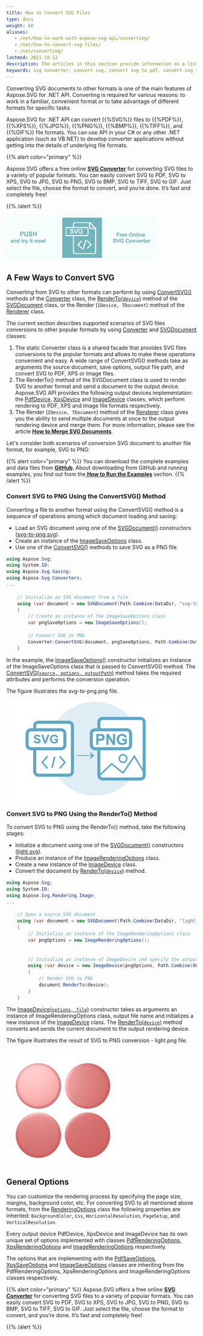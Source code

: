 ```yaml
---
title: How to Convert SVG Files
type: docs
weight: 60
aliases: 
   - /net/how-to-work-with-aspose-svg-api/converting/
   - /net/how-to-convert-svg-files/
   - /net/converting/
lastmod: 2021-10-12
description: The articles in this section provide information on a list of supported SVG conversion scenarios and how to execute them using the Aspose.SVG API. You will learn how to convert SVG to PDF, XPS or Image formats and find C# examples of SVG conversions.
keywords: svg converter, convert svg, convert svg to pdf, convert svg to png, svg to pdf, svg to png, svg to bmp, svg to jpg, svg to tiff, svg to gif, svg to xps
---
```

<link href="./../../style.css" rel="stylesheet" type="text/css" />

Converting SVG documents to other formats is one of the main features of Aspose.SVG for .NET API. Converting is required for various reasons: to work in a familiar, convenient format or to take advantage of different formats for specific tasks.

Aspose.SVG for .NET API can convert {{%SVG%}} files to {{%PDF%}}, {{%XPS%}}, {{%JPG%}}, {{%PNG%}}, {{%BMP%}}, {{%TIFF%}}, and {{%GIF%}} file formats. You can use API in your C# or any other .NET application (such as VB.NET) to develop converter applications without getting into the details of underlying file formats. 

{{% alert color="primary" %}} 

Aspose.SVG offers a free online [**SVG Converter**](https://products.aspose.app/svg/conversion) for converting SVG files to a variety of popular formats. You can easily convert SVG to PDF, SVG to XPS, SVG to JPG, SVG to PNG, SVG to BMP, SVG to TIFF, SVG to GIF. Just select the file, choose the format to convert, and you’re done. It’s fast and completely free!

{{% /alert %}} 

<a href="https://products.aspose.app/svg/conversion" target="_blank">![Text "Banner SVG Converter"](./../svg-converter.png#center)</a>

## **A Few Ways to Convert SVG**

Converting from SVG  to other formats can perform by using [ConvertSVG()](https://apireference.aspose.com/svg/net/aspose.svg.converters/converter/methods/index) methods of the [Converter](https://apireference.aspose.com/svg/net/aspose.svg.converters/converter) class,  the [RenderTo(`device`)](https://apireference.aspose.com/svg/net/aspose.svg/svgdocument/methods/renderto)  method of the [SVGDocument](https://apireference.aspose.com/svg/net/aspose.svg/svgdocument) class, or the Render (`IDevice, TDocument`) method of the [Renderer](https://apireference.aspose.com/svg/net/aspose.svg.rendering/renderer) class.

The current section describes supported scenarios of SVG files conversions to other popular formats by using  [Converter](https://apireference.aspose.com/svg/net/aspose.svg.converters/converter) and [SVGDocument](https://apireference.aspose.com/svg/net/aspose.svg/svgdocument) classes:

1. The static Converter class is a shared facade that provides SVG files conversions to the popular formats and allows to make these operations convenient and easy. A wide range of ConvertSVG() methods take as arguments the source document, save options, output file path, and convert SVG to PDF, XPS or Image files.
2. The RenderTo() method of the SVGDocument class is used to render SVG to another format and send a document to the output device. Aspose.SVG API provides the following output devices implementation:  the [PdfDevice](https://apireference.aspose.com/svg/net/aspose.svg.rendering.pdf/pdfdevice), [XpsDevice](https://apireference.aspose.com/svg/net/aspose.svg.rendering.xps/xpsdevice) and  [ImageDevice](https://apireference.aspose.com/svg/net/aspose.svg.rendering.image/imagedevice) classes, which perform rendering to PDF, XPS and Image file formats respectively. 
3. The Render (`IDevice, TDocument`) method of the [Renderer](https://apireference.aspose.com/svg/net/aspose.svg.rendering/renderer) class gives you the ability to send multiple documents at once to the output rendering device and merge them. For more information, please see the article [**How to Merge SVG Documents**](http://docs.aspose.com/svg/net/how-to-work-with-aspose-svg-api/how-to-merge-svg-documents/).

Let's consider both scenarios of conversion SVG document to another file format, for example, SVG to PNG:

{{% alert color="primary" %}} 
You can download the complete examples and data files from **[GitHub](https://github.com/aspose-svg/Aspose.SVG-Documentation)**. About downloading from GitHub and running examples, you find out from the[ **How to Run the Examples**](http://docs.aspose.com/svg/net/how-to-run-the-tests) section.
{{% /alert %}}  

### **Convert SVG to PNG Using the ConvertSVG() Method**
Converting a file to another format using the ConvertSVG() method is a sequence of operations among which document loading and saving:

 - Load an SVG document using one of the [SVGDocument()](https://apireference.aspose.com/svg/net/aspose.svg/svgdocument/constructors/10) constructors ([svg-to-png.svg](http://docs.aspose.com/svg/net/how-to-work-with-aspose-svg-api/converting/svg-to-png.svg)).
 - Create an instance of the [ImageSaveOptions](https://apireference.aspose.com/svg/net/aspose.svg.saving/imagesaveoptions) class.
 - Use one of the [ConvertSVG()](https://apireference.aspose.com/svg/net/aspose.svg.converters/converter/methods/index) methods to save SVG as a PNG file.

```c#
using Aspose.Svg;
using System.IO;
using Aspose.Svg.Saving;
using Aspose.Svg.Converters;
...
    
    // Initialize an SVG document from a file
    using (var document = new SVGDocument(Path.Combine(DataDir, "svg-to-png.svg")))
    {
        // Create an instance of the ImageSaveOptions class
    	var pngSaveOptions = new ImageSaveOptions();    

        // Convert SVG to PNG
    	Converter.ConvertSVG(document, pngSaveOptions, Path.Combine(OutputDir, "svg-to-png.png"));
    }
```

In the example, the [ImageSaveOptions()](https://apireference.aspose.com/svg/net/aspose.svg.saving/imagesaveoptions/constructors/main) constructor initializes an instance of the ImageSaveOptions  class that is passed to ConvertSVG() method. The [ConvertSVG(`source, options, outputPath`)](https://apireference.aspose.com/svg/net/aspose.svg.converters.converter/convertsvg/methods/1) method takes the required attributes and performs the conversion operation.

The figure illustrates the svg-to-png.png file.

![svg-to-png.svg file rendered to PNG](svg-to-png.png#center)

### **Convert SVG to PNG Using the RenderTo() Method**

To convert SVG to PNG using the RenderTo() method, take the following stages:

 - Initialize a document using one of the  [SVGDocument()](https://apireference.aspose.com/svg/net/aspose.svg/svgdocument/constructors/10) constructors ([light.svg](http://docs.aspose.com/svg/net/how-to-work-with-aspose-svg-api/converting/light.svg)).
 - Produce an instance of the [ImageRenderingOptions](https://apireference.aspose.com/svg/net/aspose.svg.rendering.image/imagerenderingoptions) class.
 - Create a new instance of the [ImageDevice](https://apireference.aspose.com/svg/net/aspose.svg.rendering.image/imagedevice) class. 
 - Convert the document by [RenderTo(`device`)](https://apireference.aspose.com/svg/net/aspose.svg/svgdocument/methods/renderto) method. 

```c#
using Aspose.Svg;
using System.IO;
using Aspose.Svg.Rendering.Image;
...
	
	// Open a source SVG document 
	using (var document = new SVGDocument(Path.Combine(DataDir, "light.svg")))
	{
	    // Initialize an instance of the ImageRenderingOptions class 
		var pngOptions = new ImageRenderingOptions();
	    	    

		// Initialize an instance of ImageDevice and specify the output file to render
	    using (var device = new ImageDevice(pngOptions, Path.Combine(OutputDir, "light_out.png")))
	    {
	        // Render SVG to PNG
			document.RenderTo(device);
		}
	}
```

The [ImageDevice(`options, file`)](https://apireference.aspose.com/svg/net/aspose.svg.rendering.image/imagedevice/constructors/3) constructor takes as arguments an instance of ImageRenderingOptions class, output file name and initializes a new instance of the  [ImageDevice](https://apireference.aspose.com/svg/net/aspose.svg.rendering.image/imagedevice) class. The [RenderTo(`device`)](https://apireference.aspose.com/svg/net/aspose.svg/svgdocument/methods/renderto)  method converts and sends the current document to the output rendering device. 

The figure illustrates the result of SVG to PNG conversion - light.png file.

![light.svg file rendered to PNG using RenderTo() method ](light.png#center)

## **General Options**

You can customize the rendering process by specifying the page size, margins, background color, etc.  For converting SVG to all mentioned above formats, from the [RenderingOptions](https://apireference.aspose.com/svg/net/aspose.svg.rendering/renderingoptions) class the following properties are inherited: `BackgroundColor`, `Css`, `HorizontalResolution`, `PageSetup`, and `VerticalResolution`.

Every output device PdfDevice, XpsDevice and ImageDevice has its own unique set of options implemented with classes [PdfRenderingOptions](https://apireference.aspose.com/svg/net/aspose.svg.rendering.pdf/pdfrenderingoptions), [XpsRenderingOptions](https://apireference.aspose.com/svg/net/aspose.svg.rendering.xps/xpsrenderingoptions) and [ImageRenderingOptions](https://apireference.aspose.com/svg/net/aspose.svg.rendering.image/imagerenderingoptions) respectively.

The options that are implementing with the [PdfSaveOptions](https://apireference.aspose.com/svg/net/aspose.svg.saving/pdfsaveoptions), [XpsSaveOptions](https://apireference.aspose.com/svg/net/aspose.svg.saving/xpssaveoptions) and [ImageSaveOptions](https://apireference.aspose.com/svg/net/aspose.svg.saving/imagesaveoptions) classes are inheriting from the PdfRenderingOptions, XpsRenderingOptions and ImageRenderingOptions classes respectively.

{{% alert color="primary" %}} 
Aspose.SVG offers a free online [**SVG Converter**](https://products.aspose.app/svg/conversion) for converting SVG files to a variety of popular formats. You can easily convert SVG to PDF, SVG to XPS, SVG to JPG, SVG to PNG, SVG to BMP, SVG to TIFF, SVG to GIF. Just select the file, choose the format to convert, and you’re done. It’s fast and completely free!

{{% /alert %}} 

